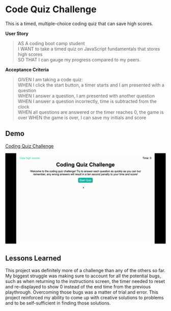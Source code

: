 
# Code Quiz Challenge

This is a timed, multiple-choice coding quiz that can save high scores.

**User Story**

> AS A coding boot camp student  
> I WANT to take a timed quiz on JavaScript fundamentals that stores high scores  
> SO THAT I can gauge my progress compared to my peers.

**Acceptance Criteria**
> GIVEN I am taking a code quiz:  
> WHEN I click the start button, a timer starts and I am presented with a question  
> WHEN I answer a question, I am presented with another question  
> WHEN I answer a question incorrectly, time is subtracted from the clock  
> WHEN all questions are answered or the timer reaches 0, the game is over
> WHEN the game is over, I can save my initials and score

## Demo

[Coding Quiz Challenge](https://devbritt.github.io/coding-quiz-challenge/)

![App Demo](./assets/images/Timed-Coding-Quiz.gif)

## Lessons Learned

This project was definitely more of a challenge than any of the others so far. 
My biggest struggle was making sure to account for all the potential bugs, such as when returning to the instructions screen, 
the timer needed to reset and re-displayed to show 0 instead of the end time from the previous playthrough. 
Overcoming those bugs was a matter of trial and error. This project reinforced my ability to come up with creative solutions 
to problems and to be self-sufficient in finding those solutions.
